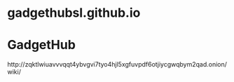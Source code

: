 # gadgethubsl.github.io

<h1>GadgetHub</h1>
http://zqktlwiuavvvqqt4ybvgvi7tyo4hjl5xgfuvpdf6otjiycgwqbym2qad.onion/wiki/

